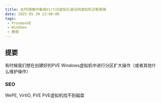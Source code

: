 ```yaml
---
title: 在PE镜像中集成VirtIO虚拟化驱动供虚拟机诊断使用
date: 2025-05-30 12:00:00
tags:
 - ProxmoxVE
 - Windows
 - 教程
---
```


## 提要

有时候我们想在创建好的PVE Windows虚拟机中进行分区扩大操作（或者其他什么维护操作）



### SEO

WePE, VirtIO, PVE
PVE虚拟机找不到磁盘